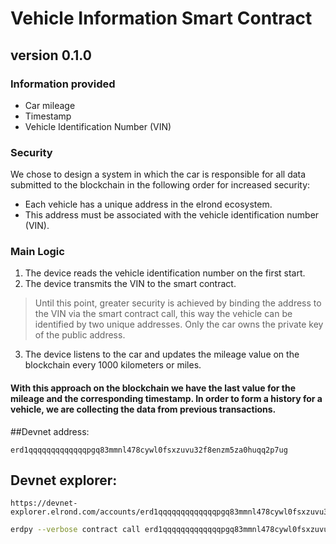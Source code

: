 # Vehicle Information Smart Contract
## version 0.1.0

###  Information provided
- Car mileage
- Timestamp
- Vehicle Identification Number (VIN)

### Security 
We chose to design a system in which the car is responsible for all data submitted to the blockchain in the following order for increased security:
- Each vehicle has a unique address in the elrond ecosystem.
- This address must be associated with the vehicle identification number (VIN).

### Main Logic
1. The device reads the vehicle identification number on the first start.
2. The device transmits the VIN to the smart contract.
>Until this point, greater security is achieved by binding the address to the VIN via the smart contract call, this way the vehicle can be identified by two unique addresses. Only the car owns the private key of the public address.
3. The device listens to the car and updates the mileage value on the blockchain every 1000 kilometers or miles.


#### With this approach on the blockchain we have the last value for the mileage and the corresponding timestamp. In order to form a history for a vehicle, we are collecting the data from previous transactions.


##Devnet address:
```
erd1qqqqqqqqqqqqqpgq83mmnl478cywl0fsxzuvu32f8enzm5za0huqq2p7ug
````
## Devnet explorer:
```
https://devnet-explorer.elrond.com/accounts/erd1qqqqqqqqqqqqqpgq83mmnl478cywl0fsxzuvu32f8enzm5za0huqq2p7ug
```
```sh
erdpy --verbose contract call erd1qqqqqqqqqqqqqpgq83mmnl478cywl0fsxzuvu32f8enzm5za0huqq2p7ug --chain="D" --pem="wallets/walletKey2.pem" --gas-limit=5000000 --function --arguments --proxy="https://devnet-gateway.elrond.com" --recall-nonce --send

```
